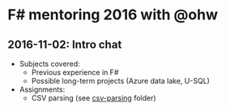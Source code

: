 # F# mentoring 2016 with @ohw

## 2016-11-02: Intro chat

* Subjects covered:
  - Previous experience in F#
  - Possible long-term projects (Azure data lake, U-SQL)
* Assignments:
  - CSV parsing (see [csv-parsing](./csv-parsing) folder)